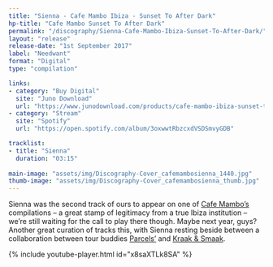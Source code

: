 ```yaml
---
title: "Sienna - Cafe Mambo Ibiza - Sunset To After Dark"
hp-title: "Cafe Mambo Sunset To After Dark"
permalink: "/discography/Sienna-Cafe-Mambo-Ibiza-Sunset-To-After-Dark/"
layout: "release"
release-date: "1st September 2017"
label: "Needwant"
format: "Digital"
type: "compilation"

links:
- category: "Buy Digital"
  site: "Juno Download"
  url: "https://www.junodownload.com/products/cafe-mambo-ibiza-sunset-to-after/3508657-02/"
- category: "Stream"
  site: "Spotify"
  url: "https://open.spotify.com/album/3oxwwtRbzcxdVSDSmvyGDB"

tracklist:
- title: "Sienna"
  duration: "03:15"
   
main-image: "assets/img/Discography-Cover_cafemambosienna_1440.jpg"
thumb-image: "assets/img/Discography-Cover_cafemambosienna_thumb.jpg"
---
```


Sienna was the second track of ours to appear on one of [Cafe Mambo’s](https://cafemamboibiza.com/) compilations – a great stamp of legitimacy from a true Ibiza institution – we’re still waiting for the call to play there though. Maybe next year, guys? Another great curation of tracks this, with Sienna resting beside between a collaboration between tour buddies [Parcels’](https://www.parcelsmusic.com/) and [Kraak & Smaak](http://www.kraaksmaak.com/).

{% include youtube-player.html id="x8saXTLk8SA" %}
